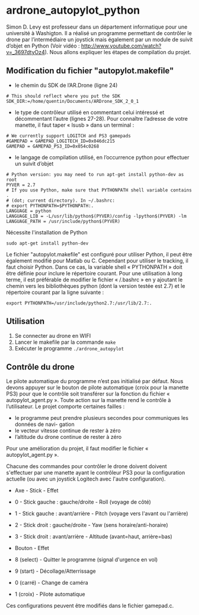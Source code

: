 # ardrone_autopylot_python

Simon D. Levy est professeur dans un département informatique pour une université à
Washigton. Il a réalisé un programme permettant de contrôler le drone par l’intermédiaire un
joystick mais également par un module de suivit d’objet en Python (Voir vidéo : http://www.youtube.com/watch?v=_3697dtyOz4). Nous allons expliquer les étapes de compilation du projet.

## Modification du fichier "autopylot.makefile"

* le chemin du SDK de l’AR.Drone (ligne 24)
```
# This should reflect where you put the SDK
SDK_DIR:=/home/quentin/Documents/ARDrone_SDK_2_0_1
```
* le type de contrôleur utilisé en commentant celui intéressé et décommentant l’autre (lignes 27-28). Pour connaître l’adresse de votre manette, il faut taper « lsusb » dans un terminal :
```
# We currently support LOGITCH and PS3 gamepads
#GAMEPAD = GAMEPAD_LOGITECH_ID=0x046dc215
GAMEPAD = GAMEPAD_PS3_ID=0x054c0268
```

* le langage de compilation utilisé, en l’occurrence python pour effectuer un suivit d’objet
```
# Python version: you may need to run apt-get install python-dev as root
PYVER = 2.7
# If you use Python, make sure that PYTHONPATH shell variable contains .
# (dot; current directory). In ~/.bashrc:
# export PYTHONPATH=$PYTHONPATH:.
LANGUAGE = python
LANGUAGE_LIB = -L/usr/lib/python$(PYVER)/config -lpython$(PYVER) -lm
LANGUAGE_PATH = /usr/include/python$(PYVER)
```

Nécessite l'installation de Python 
```
sudo apt-get install python-dev
```

Le fichier "autopylot.makefile" est configuré pour utiliser Python, il peut être également modifié pour Matlab ou C. Cependant pour utiliser le tracking, il faut choisir Python.
Dans ce cas, la variable shell « PYTHONPATH » doit être définie pour inclure le répertoire courant. Pour une utilisation à long terme, il est préférable de modifier le fichier « /.bashrc » en y ajoutant le chemin vers les bibliothèques python (dont la version testée est 2.7) et le répertoire courant par la ligne suivante :
```
export PYTHONPATH=/usr/include/python2.7:/usr/lib/2.7:.
```

## Utilisation

1. Se connecter au drone en WIFI
2. Lancer le makefile par la commande `make`
3. Exécuter le programme `./ardrone_autopylot`

## Contrôle du drone

Le pilote automatique du programme n’est pas initialisé par défaut. Nous devons appuyer sur le bouton de pilote automatique (croix pour la manette PS3) pour que le contrôle soit transférer sur la fonction du fichier « autopylot_agent.py ». Toute action sur la manette rend le contrôle à l’utilisateur. Le projet comporte certaines failles :
* le programme peut prendre plusieurs secondes pour communiques les données de navi-
gation
* le vecteur vitesse continue de rester à zéro
* l’altitude du drone continue de rester à zéro

Pour une amélioration du projet, il faut modifier le fichier « autopylot_agent.py ».

Chacune des commandes pour contrôler le drone doivent doivent s'effectuer par une manette ayant le contrôleur PS3 pour la configuration actuelle (ou avec un joystick Logitech avec l'autre configuration).
* Axe - Stick - Effet
* 0 - Stick gauche : gauche/droite - Roll (voyage de côté)
* 1 - Stick gauche : avant/arrière - Pitch (voyage vers l'avant ou l'arrière)
* 2 - Stick droit : gauche/droite - Yaw (sens horaire/anti-horaire)
* 3 - Stick droit : avant/arrière - Altitude (avant=haut, arrière=bas)

* Bouton - Effet
* 8 (select) - Quitter le programme (signal d'urgence en vol)
* 9 (start) - Décollage/Atterrissage
* 0 (carré) - Change de caméra
* 1 (croix) - Pilote automatique

Ces configurations peuvent être modifiés dans le fichier gamepad.c.
